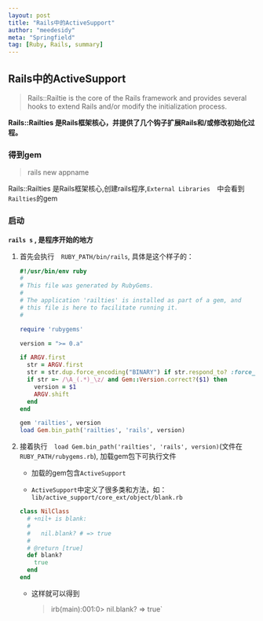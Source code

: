 ```yaml
---
layout: post
title: "Rails中的ActiveSupport"
author: "meedesidy"
meta: "Springfield"
tag: [Ruby, Rails, summary]
---
```


## Rails中的ActiveSupport

> Rails::Railtie is the core of the Rails framework and provides several hooks to extend Rails and/or modify the initialization process.


**Rails::Railties 是Rails框架核心，并提供了几个钩子扩展Rails和/或修改初始化过程。**

### 得到gem
> rails new appname

Rails::Railties 是Rails框架核心,创建rails程序,`External Libraries`　中会看到　`Railties`的gem

### 启动

**`rails s` , 是程序开始的地方**

1. 首先会执行　`RUBY_PATH/bin/rails`, 具体是这个样子的：

    ```ruby
    #!/usr/bin/env ruby
    #
    # This file was generated by RubyGems.
    #
    # The application 'railties' is installed as part of a gem, and
    # this file is here to facilitate running it.
    #
    
    require 'rubygems'
    
    version = ">= 0.a"
    
    if ARGV.first
      str = ARGV.first
      str = str.dup.force_encoding("BINARY") if str.respond_to? :force_encoding
      if str =~ /\A_(.*)_\z/ and Gem::Version.correct?($1) then
        version = $1
        ARGV.shift
      end
    end
    
    gem 'railties', version
    load Gem.bin_path('railties', 'rails', version)
    ```

2. 接着执行　`load Gem.bin_path('railties', 'rails', version)`(文件在`RUBY_PATH/rubygems.rb`), 加载gem包下可执行文件

    - 加载的gem包含`ActiveSupport`
    
    - `ActiveSupport`中定义了很多类和方法，如：　`lib/active_support/core_ext/object/blank.rb`
    
    ```ruby
    class NilClass
      # +nil+ is blank:
      #
      #   nil.blank? # => true
      #
      # @return [true]
      def blank?
        true
      end
    end
    ```
    - 这样就可以得到
    
        > irb(main):001:0> nil.blank? => true`